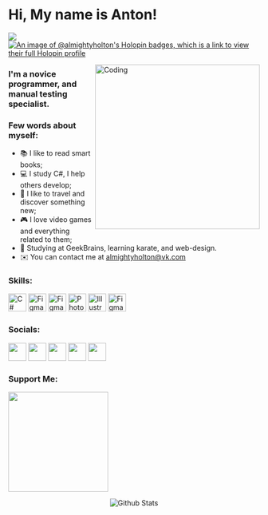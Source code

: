 Hi, My name is Anton!
==============================================================================================================================
![](https://komarev.com/ghpvc/?username=AlmightyHolton)
[![An image of @almightyholton's Holopin badges, which is a link to view their full Holopin profile](https://holopin.me/almightyholton)](https://holopin.io/@almightyholton)

<img align="right" alt="Coding" width="330" src="https://cdn.dribbble.com/users/1162077/screenshots/3848914/programmer.gif">

### I'm a novice programmer, and manual testing specialist.

### Few words about myself:

* 📚 I like to read smart books; 
* 💻 I study C#, I help others develop; 
* 🌄 I like to travel and discover something new; 
* 🎮 I love video games and everything related to them;
* 👘 Studying at GeekBrains, learning karate, and web-design.
* ✉️  You can contact me at [almightyholton@vk.com](mailto:almightyholton@@vk.com)

### Skills:

<p align="left">
<a href="https://docs.microsoft.com/en-us/dotnet/csharp/" target="_blank" rel="noreferrer"><img src="https://raw.githubusercontent.com/danielcranney/readme-generator/main/public/icons/skills/csharp-colored.svg" width="36" height="36" alt="C#" /></a>
<a href="https://git-scm.com/" target="_blank" rel="noreferrer"><img src="https://upload.wikimedia.org/wikipedia/commons/thumb/3/3f/Git_icon.svg/2048px-Git_icon.svg.png" width="36" height="36" alt="Figma" /></a>
<a href="https://code.visualstudio.com/" target="_blank" rel="noreferrer"><img src="https://upload.wikimedia.org/wikipedia/commons/9/9a/Visual_Studio_Code_1.35_icon.svg" width="36" height="36" alt="Figma" /></a>
<a href="https://www.adobe.com/uk/products/photoshop.html" target="_blank" rel="noreferrer"><img src="https://upload.wikimedia.org/wikipedia/commons/thumb/a/af/Adobe_Photoshop_CC_icon.svg/1051px-Adobe_Photoshop_CC_icon.svg.png" width="36" height="36" alt="Photoshop" /></a>
<a href="adobe.com/uk/products/illustrator.html" target="_blank" rel="noreferrer"><img src="https://upload.wikimedia.org/wikipedia/commons/thumb/f/fb/Adobe_Illustrator_CC_icon.svg/2101px-Adobe_Illustrator_CC_icon.svg.png" width="36" height="36" alt="Illustrator" /></a>
<a href="https://www.figma.com/" target="_blank" rel="noreferrer"><img src="https://i.pinimg.com/originals/66/8c/cc/668cccb3f734f342e07c0185e6d9a975.png" width="36" height="36" alt="Figma" /></a>
</p>

### Socials:

<p align="left"> 
<a href="https://vk.com/almightyholton" target="_blank" rel="noreferrer"><img src="https://upload.wikimedia.org/wikipedia/commons/thumb/f/f3/VK_Compact_Logo_%282021-present%29.svg/2048px-VK_Compact_Logo_%282021-present%29.svg.png" width="36" height="36" /></a>  
<a href="https://www.facebook.com/AlmightyHolton" target="_blank" rel="noreferrer"><img src="https://upload.wikimedia.org/wikipedia/commons/d/d5/Facebook_F_icon.svg" width="36" height="36" /></a> 
<a href="http://www.instagram.com/AlmightyHolton" target="_blank" rel="noreferrer"><img src="https://upload.wikimedia.org/wikipedia/commons/thumb/e/e7/Instagram_logo_2016.svg/768px-Instagram_logo_2016.svg.png" width="36" height="36" /></a> 
<a href="https://www.behance.com/antonvedernikov" target="_blank" rel="noreferrer"><img src="https://i.ibb.co/vdvgZw5/1.png" width="36" height="36" /></a>
<a href="https://www.linkedin.com/in/AlmightyHolton" target="_blank" rel="noreferrer"><img src="https://upload.wikimedia.org/wikipedia/commons/thumb/8/81/LinkedIn_icon.svg/2048px-LinkedIn_icon.svg.png" width="36" height="36" /></a></p>

### Support Me:

<a href="https://www.buymeacoffee.com/AlmightyHolton"><img src="https://cdn.buymeacoffee.com/buttons/v2/default-yellow.png" width="200" /></a>
<p align="center">
        <img src="https://raw.githubusercontent.com/mayhemantt/mayhemantt/Update/svg/Bottom.svg" alt="Github Stats" />
</p>
